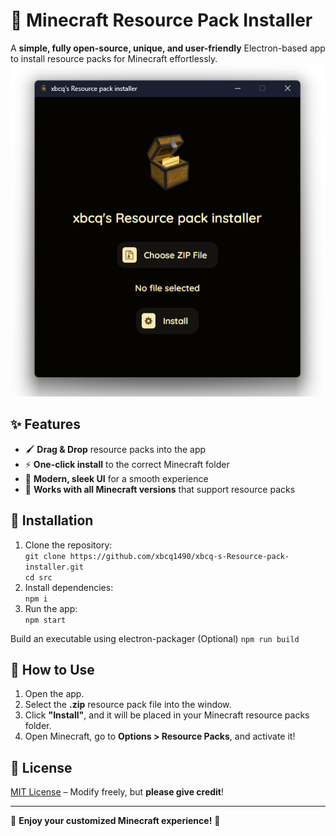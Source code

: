 # 🎨 Minecraft Resource Pack Installer  

A **simple, fully open-source, unique, and user-friendly** Electron-based app to install resource packs for Minecraft effortlessly.  
![Screenshot of the app](images/1.png)
## ✨ Features  
- 🖌 **Drag & Drop** resource packs into the app  
- ⚡ **One-click install** to the correct Minecraft folder  
- 🎨 **Modern, sleek UI** for a smooth experience  
- 🔄 **Works with all Minecraft versions** that support resource packs  

## 🚀 Installation  
1. Clone the repository:  
   `git clone https://github.com/xbcq1490/xbcq-s-Resource-pack-installer.git`  
   `cd src`  
2. Install dependencies:  
   `npm i`  
3. Run the app:  
   `npm start`
   
Build an executable using electron-packager (Optional) 
   `npm run build`  

## 📖 How to Use  
1. Open the app.  
2. Select the **.zip** resource pack file into the window.  
3. Click **"Install"**, and it will be placed in your Minecraft resource packs folder.  
4. Open Minecraft, go to **Options > Resource Packs**, and activate it!  

## 📜 License  
[MIT License](LICENSE) – Modify freely, but **please give credit**!  

---

🌟 **Enjoy your customized Minecraft experience!** 🚀  
